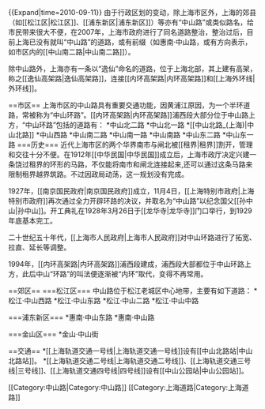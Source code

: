 {{Expand|time=2010-09-11}}
由于行政区划的变动，除上海市区外，上海的郊县（如[[松江区|松江区]]、[[浦东新区|浦东新区]]）等亦有“中山路”或类似路名，给市民带来很大不便，在2007年，上海市政府进行了同名道路整治，整治过后，目前上海已没有就叫“中山路”的道路，或有前缀（如惠南·中山路，或有方向表示，如市区内的[[中山南二路|中山南二路]]）。

除中山路外，上海亦有一条以“逸仙”命名的道路，位于上海北部，其上建有高架，称之[[逸仙高架路|逸仙高架路]]，连接[[内环高架路|内环高架路]]和[[上海外环线|外环线]]。

==市区==
上海市区的中山路具有重要交通功能，因黄浦江原因，为一个半环道路，常被称为“中山环路”。[[内环高架路|内环高架路]]浦西段大部分位于中山路上方，“中山环路”包括的道路有：
*中山北二路
*中山北一路
*[[中山北路_(上海)|中山北路]]
*中山西路
*中山南二路
*中山南一路
*中山南路
*中山东二路
*中山东一路
===历史===
近代上海市区的两个华界南市与闸北被[[租界|租界]]割开，管理和交往十分不便。在1912年[[中华民国|中华民国]]成立后，上海市政厅决定兴建一条饶过租界的环形的马路，不仅能将南市和闸北连接起来,还可以通过这条马路来限制租界越界筑路。不过因政局动荡，这一规划没有完成。

1927年，[[南京国民政府|南京国民政府]]成立，11月4日，[[上海特别市政府|上海特别市政府]]再次通过全力开辟环路的决议，并取名为“中山路”以纪念国父[[孙中山|孙中山]]。开工典礼在1928年3月26日于[[龙华寺|龙华寺]]门口举行，到1929年底基本完工。

二十世纪五十年代，[[上海市人民政府|上海市人民政府]]对中山环路进行了拓宽、拉直、延长等调整。

1994年，[[内环高架路|内环高架路]]浦西段建成，浦西段大部都位于中山环路上方，此后中山“环路”的叫法便逐渐被“内环”取代，变得不再常用。

==郊区==
===松江区===
中山路位于松江老城区中心地带，主要有如下道路：
*松江·中山西路
*松江·中山东路
*松江·中山二路
*松江·中山中路

===浦东新区===
*惠南·中山东路
*惠南·中山路

===金山区===
*金山·中山街

==交通==
*[[上海轨道交通一号线|上海轨道交通一号线]]设有[[中山北路站|中山北路站]]。
*[[上海轨道交通二号线|上海轨道交通二号线]]、[[上海轨道交通三号线|三号线]]、[[上海轨道交通四号线|四号线]]设有[[中山公园站|中山公园站]]。

[[Category:中山路|Category:中山路]]
[[Category:上海道路|Category:上海道路]]